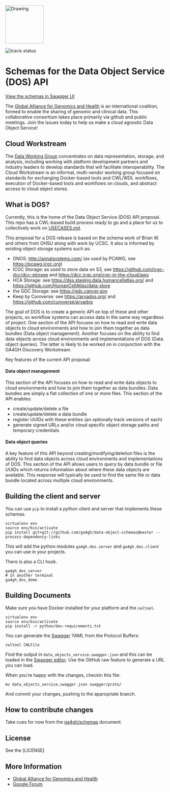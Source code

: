 <img src="https://www.ga4gh.org/gfx/GA-logo-horizontal-tag-RGB.svg" alt="Drawing" style="width: 120px;" alt="GA4GH colored ring logo"/>

![travis status](https://travis-ci.org/ga4gh/data-object-schemas.svg?branch=master)


Schemas for the Data Object Service (DOS) API
=============================================

[View the schemas in Swagger UI](http://ga4gh.github.io/data-object-schemas)

The [Global Alliance for Genomics and Health](http://genomicsandhealth.org/) is an international
coalition, formed to enable the sharing of genomic and clinical data. This collaborative consortium
takes place primarily via github and public meetings. Join the issues today to help us make
a cloud agnostic Data Object Service!

Cloud Workstream
----------------

The [Data Working Group](http://ga4gh.org/#/) concentrates on data representation, storage, and analysis,
including working with platform development partners and industry leaders to develop standards that will
facilitate interoperability. The Cloud Workstream is an informal, multi-vendor working group focused on
standards for exchanging Docker-based tools and CWL/WDL workflows, execution of Docker-based tools and
workflows on clouds, and abstract access to cloud object stores.

What is DOS?
------------

Currently, this is the home of the Data Object Service (DOS) API proposal. This repo has a CWL-based
build process ready to go and a place for us to collectively work on [USECASES.md](USECASES.md).

This proposal for a DOS release is based on the schema work of Brian W. and others from OHSU along
with work by UCSC.  It also is informed by existing object storage systems such as:

* GNOS: http://annaisystems.com/ (as used by PCAWG, see https://pcawg.icgc.org)
* ICGC Storage: as used to store data on S3, see https://github.com/icgc-dcc/dcc-storage and https://dcc.icgc.org/icgc-in-the-cloud/aws
* HCA Storage: see https://dss.staging.data.humancellatlas.org/ and https://github.com/HumanCellAtlas/data-store
* the GDC Storage: see https://gdc.cancer.gov
* Keep by Curoverse: see https://arvados.org/ and https://github.com/curoverse/arvados

The goal of DOS is to create a generic API on top of these and other projects, so workflow systems can
access data in the same way regardless of project.  One section of the API focuses on how to read and
write data objects to cloud environments and how to join them together as data bundles (Data object management).
 Another focuses on the ability to find data objects across cloud environments and implementations of DOS
 (Data object queries).  The latter is likely to be worked on in conjunction with the GA4GH Discovery Workstream.

Key features of the current API proposal:

#### Data object management

This section of the API focuses on how to read and write data objects to cloud environments
and how to join them together as data bundles.  Data bundles are simply a flat collection
of one or more files.  This section of the API enables:

* create/update/delete a file
* create/update/delete a data bundle
* register UUIDs with these entities (an optionally track versions of each)
* generate signed URLs and/or cloud specific object storage paths and temporary credentials

#### Data object queries

A key feature of this API beyond creating/modifying/deletion files is the ability to
find data objects across cloud environments and implementations of DOS.  This
section of the API allows users to query by data bundle or file UUIDs which returns
information about where these data objects are available.  This response will
typically be used to find the same file or data bundle located across multiple
cloud environments.

Building the client and server
------------------------------

You can use `pip` to install a python client and server that implements these schemas.

```
virtualenv env
source env/bin/activate
pip install git+git://github.com/ga4gh/data-object-schemas@master --process-dependency-links
```

This will add the python modules `ga4gh.dos.server` and `ga4gh.dos.client` you can use in
your projects.

There is also a CLI hook.

```
ga4gh_dos_server
# In another terminal
ga4gh_dos_demo
```


Building Documents
------------------

Make sure you have Docker installed for your platform and the `cwltool`.

    virtualenv env
    source env/bin/activate
    pip install -r python/dev-requirements.txt

You can generate the [Swagger](http://swagger.io/) YAML from the Protocol Buffers:

    cwltool CWLFile

Find the output in `data_objects_service.swagger.json` and this can be loaded in the [Swagger editor](http://swagger.io/swagger-editor/).  Use the GitHub raw feature to generate a URL you can load.

When you're happy with the changes, checkin this file:

    mv data_objects_service.swagger.json swagger/proto/

And commit your changes, pushing to the appropriate branch.

How to contribute changes
-------------------------

Take cues for now from the [ga4gh/schemas](https://github.com/ga4gh/schemas/blob/master/CONTRIBUTING.rst) document.

License
-------

See the [LICENSE]

More Information
----------------

* [Global Alliance for Genomics and Health](http://genomicsandhealth.org)
* [Google Forum](https://groups.google.com/forum/#!forum/ga4gh-dwg-containers-workflows)
